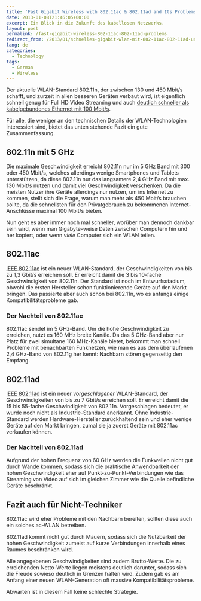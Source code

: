 ```yaml
---
title: 'Fast Gigabit Wireless with 802.11ac & 802.11ad and Its Problems'
date: 2013-01-08T21:46:05+00:00
excerpt: Ein Blick in die Zukunft des kabellosen Netzwerks.
layout: post
permalink: /fast-gigabit-wireless-802-11ac-802-11ad-problems
redirect_from: /2013/01/schnelles-gigabit-wlan-mit-802-11ac-802-11ad-und-deren-probleme/
lang: de
categories:
  - Technology
tags:
  - German
  - Wireless
---
```

Der aktuelle WLAN-Standard 802.11n, der zwischen 130 und 450 Mbit/s schafft, und zurzeit in allen besseren Geräten verbaut wird, ist eigentlich schnell genug für Full HD Video Streaming und auch [deutlich schneller als kabelgebundenes Ethernet mit 100 Mbit/s](https://michaelnordmeyer.com/speed-macbook-air-usb-ethernet-adapter).

Für alle, die weniger an den technischen Details der WLAN-Technologien interessiert sind, bietet das unten stehende Fazit ein gute Zusammenfassung.

## 802.11n mit 5 GHz

Die maximale Geschwindigkeit erreicht [802.11n](https://en.wikipedia.org/wiki/IEEE_802.11n) nur im 5 GHz Band mit 300 oder 450 Mbit/s, welches allerdings wenige Smartphones und Tablets unterstützen, da diese 802.11n nur das langsamere 2,4 GHz Band mit max. 130 Mbit/s nutzen und damit viel Geschwindigkeit verschenken. Da die meisten Nutzer ihre Geräte allerdings nur nutzen, um ins Internet zu kommen, stellt sich die Frage, warum man mehr als 450 Mbit/s brauchen sollte, da die schnellsten für den Privatgebrauch zu bekommenen Internet-Anschlüsse maximal 100 Mbit/s bieten.

Nun geht es aber immer noch mal schneller, worüber man dennoch dankbar sein wird, wenn man Gigabyte-weise Daten zwischen Computern hin und her kopiert, oder wenn _viele_ Computer sich ein WLAN teilen.

## 802.11ac

[IEEE 802.11ac](https://en.wikipedia.org/wiki/IEEE_802.11ac) ist ein neuer WLAN-Standard, der Geschwindigkeiten von bis zu 1,3 Gbit/s erreichen soll. Er erreicht damit die 3 bis 10-fache Geschwindigkeit von 802.11n. Der Standard ist noch im Entwurfsstadium, obwohl die ersten Hersteller schon funktionierende Geräte auf den Markt bringen. Das passierte aber auch schon bei 802.11n, wo es anfangs einige Kompatibilitätsprobleme gab.

### Der Nachteil von 802.11ac

802.11ac sendet im 5 GHz-Band. Um die hohe Geschwindigkeit zu erreichen, nutzt es 160 MHz breite Kanäle. Da das 5 GHz-Band aber nur Platz für zwei simultane 160 MHz-Kanäle bietet, bekommt man schnell Probleme mit benachbarten Funknetzen, wie man es aus dem überlaufenen 2,4 GHz-Band von 802.11g her kennt: Nachbarn stören gegenseitig den Empfang.

## 802.11ad

[IEEE 802.11ad](https://en.wikipedia.org/wiki/IEEE_802.11ad) ist ein neuer _vorgeschlagener_ WLAN-Standard, der Geschwindigkeiten von bis zu 7 Gbit/s erreichen soll. Er erreicht damit die 15 bis 55-fache Geschwindigkeit von 802.11n. Vorgeschlagen bedeutet, er wurde noch nicht als Industrie-Standard anerkannt. Ohne Industrie-Standard werden Hardware-Hersteller zurückhaltend sein und eher wenige Geräte auf den Markt bringen, zumal sie ja zuerst Geräte mit 802.11ac verkaufen können.

### Der Nachteil von 802.11ad

Aufgrund der hohen Frequenz von 60 GHz werden die Funkwellen nicht gut durch Wände kommen, sodass sich die praktische Anwendbarkeit der hohen Geschwindigkeit eher auf Punkt-zu-Punkt-Verbindungen wie das Streaming von Video auf sich im gleichen Zimmer wie die Quelle befindliche Geräte beschränkt.

## Fazit auch für Nicht-Techniker

802.11ac wird eher Probleme mit den Nachbarn bereiten, sollten diese auch ein solches ac-WLAN betreiben.

802.11ad kommt nicht gut durch Mauern, sodass sich die Nutzbarkeit der hohen Geschwindigkeit zumeist auf kurze Verbindungen innerhalb eines Raumes beschränken wird.

Alle angegebenen Geschwindigkeiten sind zudem Brutto-Werte. Die zu erreichenden Netto-Werte liegen meistens deutlich darunter, sodass sich die Freude sowieso deutlich in Grenzen halten wird. Zudem gab es am Anfang einer neuen WLAN-Generation oft massive Kompatibilitätsprobleme.

Abwarten ist in diesem Fall keine schlechte Strategie.